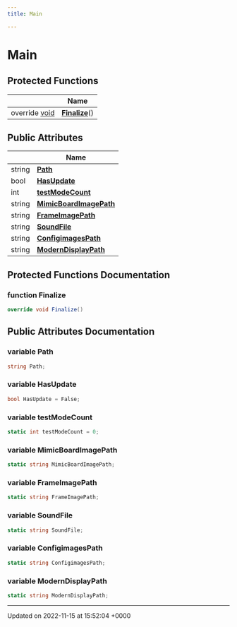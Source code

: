 ```yaml
---
title: Main

---
```


# Main





## Protected Functions

|                | Name           |
| -------------- | -------------- |
| override [void](/SignallingSystem-doc/vb/Files/SerialPixelLeds_8vb/#variable-void) | **[Finalize](/SignallingSystem-doc/vb/Classes/classMain/#function-finalize)**() |

## Public Attributes

|                | Name           |
| -------------- | -------------- |
| string | **[Path](/SignallingSystem-doc/vb/Classes/classMain/#variable-path)**  |
| bool | **[HasUpdate](/SignallingSystem-doc/vb/Classes/classMain/#variable-hasupdate)**  |
| int | **[testModeCount](/SignallingSystem-doc/vb/Classes/classMain/#variable-testmodecount)**  |
| string | **[MimicBoardImagePath](/SignallingSystem-doc/vb/Classes/classMain/#variable-mimicboardimagepath)**  |
| string | **[FrameImagePath](/SignallingSystem-doc/vb/Classes/classMain/#variable-frameimagepath)**  |
| string | **[SoundFile](/SignallingSystem-doc/vb/Classes/classMain/#variable-soundfile)**  |
| string | **[ConfigimagesPath](/SignallingSystem-doc/vb/Classes/classMain/#variable-configimagespath)**  |
| string | **[ModernDisplayPath](/SignallingSystem-doc/vb/Classes/classMain/#variable-moderndisplaypath)**  |

## Protected Functions Documentation

### function Finalize

```csharp
override void Finalize()
```


## Public Attributes Documentation

### variable Path

```csharp
string Path;
```


### variable HasUpdate

```csharp
bool HasUpdate = False;
```


### variable testModeCount

```csharp
static int testModeCount = 0;
```


### variable MimicBoardImagePath

```csharp
static string MimicBoardImagePath;
```


### variable FrameImagePath

```csharp
static string FrameImagePath;
```


### variable SoundFile

```csharp
static string SoundFile;
```


### variable ConfigimagesPath

```csharp
static string ConfigimagesPath;
```


### variable ModernDisplayPath

```csharp
static string ModernDisplayPath;
```


-------------------------------

Updated on 2022-11-15 at 15:52:04 +0000